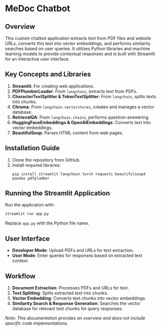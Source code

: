 
# MeDoc Chatbot

## Overview
This custom chatbot application extracts text from PDF files and website URLs, converts this text into vector embeddings, and performs similarity searches based on user queries. It utilizes Python libraries and machine learning models to provide contextual responses and is built with Streamlit for an interactive user interface.

## Key Concepts and Libraries
1. **Streamlit**: For creating web applications.
2. **PDFPlumberLoader**: From `langchain`, extracts text from PDFs.
3. **CharacterTextSplitter & TokenTextSplitter**: From `langchain`, splits texts into chunks.
4. **Chroma**: From `langchain.vectorstores`, creates and manages a vector database.
5. **RetrievalQA**: From `langchain.chains`, performs question-answering.
6. **HuggingFaceEmbeddings & OpenAIEmbeddings**: Converts text into vector embeddings.
7. **BeautifulSoup**: Parses HTML content from web pages.

## Installation Guide
1. Clone the repository from GitHub.
2. Install required libraries:
   ```
   pip install streamlit langchain torch requests beautifulsoup4 pandas pdfplumber
   ```

## Running the Streamlit Application
Run the application with:
```bash
streamlit run app.py
```
Replace `app.py` with the Python file name.

## User Interface
- **Developer Mode**: Upload PDFs and URLs for text extraction.
- **User Mode**: Enter queries for responses based on extracted text context.

## Workflow
1. **Document Extraction**: Processes PDFs and URLs for text.
2. **Text Splitting**: Splits extracted text into chunks.
3. **Vector Embedding**: Converts text chunks into vector embeddings.
4. **Similarity Search & Response Generation**: Searches the vector database for relevant text chunks for query responses.

_Note: This documentation provides an overview and does not include specific code implementations._
